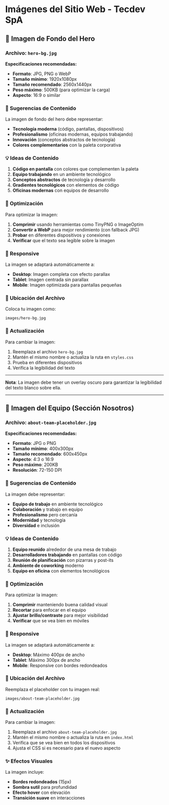 # Imágenes del Sitio Web - Tecdev SpA

## 📸 Imagen de Fondo del Hero

### Archivo: `hero-bg.jpg`

**Especificaciones recomendadas:**
- **Formato**: JPG, PNG o WebP
- **Tamaño mínimo**: 1920x1080px
- **Tamaño recomendado**: 2560x1440px
- **Peso máximo**: 500KB (para optimizar la carga)
- **Aspecto**: 16:9 o similar

### 🎨 Sugerencias de Contenido

La imagen de fondo del hero debe representar:
- **Tecnología moderna** (código, pantallas, dispositivos)
- **Profesionalismo** (oficinas modernas, equipos trabajando)
- **Innovación** (conceptos abstractos de tecnología)
- **Colores complementarios** con la paleta corporativa

### 💡 Ideas de Contenido

1. **Código en pantalla** con colores que complementen la paleta
2. **Equipo trabajando** en un ambiente tecnológico
3. **Conceptos abstractos** de tecnología y desarrollo
4. **Gradientes tecnológicos** con elementos de código
5. **Oficinas modernas** con equipos de desarrollo

### 🔧 Optimización

Para optimizar la imagen:
1. **Comprimir** usando herramientas como TinyPNG o ImageOptim
2. **Convertir a WebP** para mejor rendimiento (con fallback JPG)
3. **Probar** en diferentes dispositivos y conexiones
4. **Verificar** que el texto sea legible sobre la imagen

### 📱 Responsive

La imagen se adaptará automáticamente a:
- **Desktop**: Imagen completa con efecto parallax
- **Tablet**: Imagen centrada sin parallax
- **Mobile**: Imagen optimizada para pantallas pequeñas

### 🎯 Ubicación del Archivo

Coloca tu imagen como:
```
images/hero-bg.jpg
```

### 🔄 Actualización

Para cambiar la imagen:
1. Reemplaza el archivo `hero-bg.jpg`
2. Mantén el mismo nombre o actualiza la ruta en `styles.css`
3. Prueba en diferentes dispositivos
4. Verifica la legibilidad del texto

---

**Nota**: La imagen debe tener un overlay oscuro para garantizar la legibilidad del texto blanco sobre ella.

---

## 👥 Imagen del Equipo (Sección Nosotros)

### Archivo: `about-team-placeholder.jpg`

**Especificaciones recomendadas:**
- **Formato**: JPG o PNG
- **Tamaño mínimo**: 400x300px
- **Tamaño recomendado**: 600x450px
- **Aspecto**: 4:3 o 16:9
- **Peso máximo**: 200KB
- **Resolución**: 72-150 DPI

### 🎨 Sugerencias de Contenido

La imagen debe representar:
- **Equipo de trabajo** en ambiente tecnológico
- **Colaboración** y trabajo en equipo
- **Profesionalismo** pero cercanía
- **Modernidad** y tecnología
- **Diversidad** e inclusión

### 💡 Ideas de Contenido

1. **Equipo reunido** alrededor de una mesa de trabajo
2. **Desarrolladores trabajando** en pantallas con código
3. **Reunión de planificación** con pizarras y post-its
4. **Ambiente de coworking** moderno
5. **Equipo en oficina** con elementos tecnológicos

### 🔧 Optimización

Para optimizar la imagen:
1. **Comprimir** manteniendo buena calidad visual
2. **Recortar** para enfocar en el equipo
3. **Ajustar brillo/contraste** para mejor visibilidad
4. **Verificar** que se vea bien en móviles

### 📱 Responsive

La imagen se adaptará automáticamente a:
- **Desktop**: Máximo 400px de ancho
- **Tablet**: Máximo 300px de ancho
- **Mobile**: Responsive con bordes redondeados

### 🎯 Ubicación del Archivo

Reemplaza el placeholder con tu imagen real:
```
images/about-team-placeholder.jpg
```

### 🔄 Actualización

Para cambiar la imagen:
1. Reemplaza el archivo `about-team-placeholder.jpg`
2. Mantén el mismo nombre o actualiza la ruta en `index.html`
3. Verifica que se vea bien en todos los dispositivos
4. Ajusta el CSS si es necesario para el nuevo aspecto

### ✨ Efectos Visuales

La imagen incluye:
- **Bordes redondeados** (15px)
- **Sombra sutil** para profundidad
- **Efecto hover** con elevación
- **Transición suave** en interacciones 